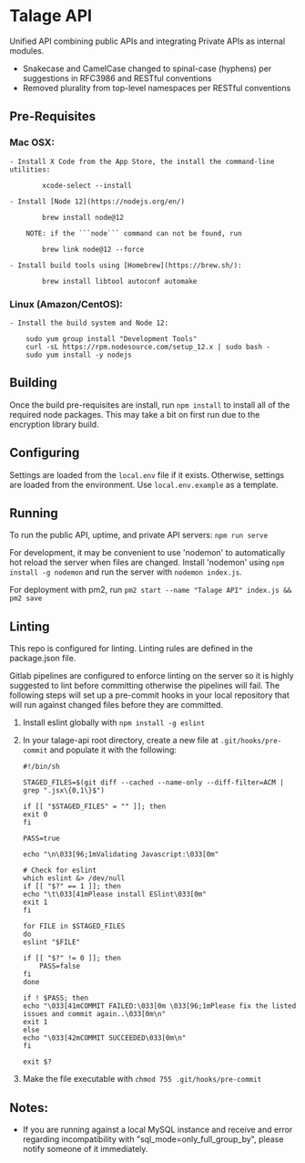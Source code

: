 # Talage API

Unified API combining public APIs and integrating Private APIs as internal modules.

* Snakecase and CamelCase changed to spinal-case (hyphens) per suggestions in RFC3986 and RESTful conventions
* Removed plurality from top-level namespaces per RESTful conventions

## Pre-Requisites

### Mac OSX:
	- Install X Code from the App Store, the install the command-line utilities:
```
		xcode-select --install
```

	- Install [Node 12](https://nodejs.org/en/)
```
		brew install node@12
```
		NOTE: if the ```node``` command can not be found, run 
```
		brew link node@12 --force
```
	- Install build tools using [Homebrew](https://brew.sh/):
```
		brew install libtool autoconf automake
```

### Linux (Amazon/CentOS):
	- Install the build system and Node 12:
```
	sudo yum group install "Development Tools"
	curl -sL https://rpm.nodesource.com/setup_12.x | sudo bash -
	sudo yum install -y nodejs
```

## Building

Once the build pre-requisites are install, run ```npm install``` to install all of the required node packages. This may take a bit on first run due to the encryption library build. 

## Configuring

Settings are loaded from the ```local.env``` file if it exists. Otherwise, settings are loaded from the environment. Use ```local.env.example``` as a template.

## Running

To run the public API, uptime, and private API servers: ```npm run serve```

For development, it may be convenient to use 'nodemon' to automatically hot reload the server when files are changed. Install 'nodemon' using ```npm install -g nodemon``` and run the server with ```nodemon index.js```.

For deployment with pm2, run ```pm2 start --name "Talage API" index.js && pm2 save```

## Linting

This repo is configured for linting. Linting rules are defined in the package.json file.

Gitlab pipelines are configured to enforce linting on the server so it is highly suggested to lint before committing otherwise the pipelines will fail. The following steps will set up a pre-commit hooks in your local repository that will run against changed files before they are committed.

1) Install eslint globally with ```npm install -g eslint```

2) In your talage-api root directory, create a new file at ```.git/hooks/pre-commit``` and populate it with the following:
	```
	#!/bin/sh

	STAGED_FILES=$(git diff --cached --name-only --diff-filter=ACM | grep ".jsx\{0,1\}$")

	if [[ "$STAGED_FILES" = "" ]]; then
	exit 0
	fi

	PASS=true

	echo "\n\033[96;1mValidating Javascript:\033[0m"

	# Check for eslint
	which eslint &> /dev/null
	if [[ "$?" == 1 ]]; then
	echo "\t\033[41mPlease install ESlint\033[0m"
	exit 1
	fi

	for FILE in $STAGED_FILES
	do
	eslint "$FILE"

	if [[ "$?" != 0 ]]; then
		PASS=false
	fi
	done

	if ! $PASS; then
	echo "\033[41mCOMMIT FAILED:\033[0m \033[96;1mPlease fix the listed issues and commit again..\033[0m\n"
	exit 1
	else
	echo "\033[42mCOMMIT SUCCEEDED\033[0m\n"
	fi

	exit $?
	```

3) Make the file executable with ```chmod 755 .git/hooks/pre-commit```

## Notes:

- If you are running against a local MySQL instance and receive and error regarding incompatibility with "sql_mode=only_full_group_by", please notify someone of it immediately.